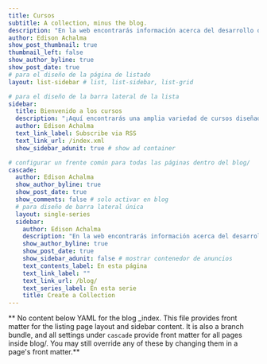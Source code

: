```yaml
---
title: Cursos
subtitle: A collection, minus the blog.
description: "En la web encontrarás información acerca del desarrollo del curso, así como la mayoría de los materiales que se usarán en él.\n"
author: Edison Achalma
show_post_thumbnail: true
thumbnail_left: false
show_author_byline: true
show_post_date: true
# para el diseño de la página de listado
layout: list-sidebar # list, list-sidebar, list-grid

# para el diseño de la barra lateral de la lista
sidebar: 
  title: Bienvenido a los cursos
  description: "¡Aquí encontrarás una amplia variedad de cursos diseñados para ayudarte a mejorar tus habilidades y conocimientos en diferentes áreas. Nuestros cursos están cuidadosamente diseñados y son impartidos por expertos en cada materia. Desde programación hasta marketing digital, estamos seguros de que encontrarás un curso que se adapte a tus necesidades y objetivos. ¡Explora nuestra selección de cursos y comienza tu camino hacia el éxito hoy mismo!" 
  author: Edison Achalma
  text_link_label: Subscribe via RSS
  text_link_url: /index.xml
  show_sidebar_adunit: true # show ad container

# configurar un frente común para todas las páginas dentro del blog/
cascade:
  author: Edison Achalma
  show_author_byline: true
  show_post_date: true
  show_comments: false # solo activar en blog
  # para diseño de barra lateral única
  layout: single-series
  sidebar:
    author: Edison Achalma
    description: "En la web encontrarás información acerca del desarrollo del curso, así como la mayoría de los materiales que se usarán en él.\n"
    show_author_byline: true
    show_post_date: true
    show_sidebar_adunit: false # mostrar contenedor de anuncios
    text_contents_label: En esta página
    text_link_label: ""
    text_link_url: /blog/
    text_series_label: En esta serie
    title: Create a Collection
---
```


** No content below YAML for the blog _index. This file provides front matter for the listing page layout and sidebar content. It is also a branch bundle, and all settings under `cascade` provide front matter for all pages inside blog/. You may still override any of these by changing them in a page's front matter.**